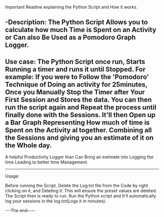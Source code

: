Important Readme explaining the Python Script and How it works.

-Description: The Python Script Allows you to calculate how much Time is Spent on an Activity or Can also Be Used as a Pomodoro Graph Logger.
-
Use case: The Python Script once run, Starts Running a timer and runs it until Stopped. For example: If you were to Follow the 'Pomodoro' Technique of Doing an activity for 25minutes, Once you Manually Stop the Timer after Your First Session and Stores the data.
You can then run the script again and Repeat the process until finally done with the Sessions. It'll then Open up a Bar Graph Representing How much of time is Spent on the Activity al together. Combining all the Sessions and giving you an estimate of it on the Whole day.
-
A helpful Productivity Logger than Can Bring an estimate into Logging the time Leading to better time Management.

----------------------
Usage:

Before running the Script, Delete the Log.txt file from the Code by right clicking on it, and Deleting it. This will ensure the preset values are deleted. The Script then is ready to run. Run the Python script and It'll automatically log your sessions in the log.txt(Logs it in minutes).

---The end----
